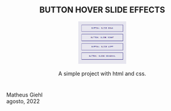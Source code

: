 <div align="center">
<h2> BUTTON HOVER SLIDE EFFECTS </h2>
</div>



<div align="center">
<img width="25%" src="https://github.com/MatheusGiehl/buttonHover/blob/main/to_readme/buttonEffects.gif">
<p>A simple project with html and css.</p>
</div>

#


Matheus Giehl <br>
agosto, 2022
